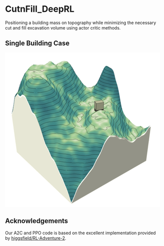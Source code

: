 # CutnFill_DeepRL
Positioning a building mass on topography while minimizing the necessary cut and fill excavation volume using actor critic methods.

## Single Building Case
![](images/cutnfill_single.gif)

## Acknowledgements
Our A2C and PPO code is based on the excellent implementation provided by [higgsfield/RL-Adventure-2](https://github.com/higgsfield/RL-Adventure-2). 
